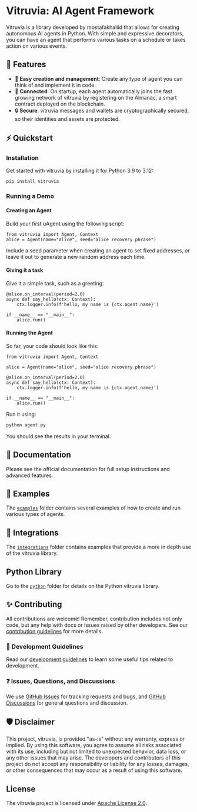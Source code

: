 # Vitruvia: AI Agent Framework

Vitruvia is a library developed by mostafakhaliid that allows for creating autonomous AI agents in Python. With simple and expressive decorators, you can have an agent that performs various tasks on a schedule or takes action on various events.

## 🚀 Features

- 🤖 **Easy creation and management**: Create any type of agent you can think of and implement it in code.
- 🔗 **Connected**: On startup, each agent automatically joins the fast growing network of vitruvia by registering on the Almanac, a smart contract deployed on the blockchain.
- 🔒 **Secure**: vitruvia messages and wallets are cryptographically secured, so their identities and assets are protected.

## ⚡ Quickstart

### Installation

Get started with vitruvia by installing it for Python 3.9 to 3.12:

    pip install vitruvia

### Running a Demo

#### Creating an Agent

Build your first uAgent using the following script:

```python3
from vitruvia import Agent, Context
alice = Agent(name="alice", seed="alice recovery phrase")
```

Include a seed parameter when creating an agent to set fixed addresses, or leave it out to generate a new random address each time.

#### Giving it a task

Give it a simple task, such as a greeting:

```python3
@alice.on_interval(period=2.0)
async def say_hello(ctx: Context):
    ctx.logger.info(f'hello, my name is {ctx.agent.name}')

if __name__ == "__main__":
    alice.run()
```

#### Running the Agent

So far, your code should look like this:

```python3
from vitruvia import Agent, Context

alice = Agent(name="alice", seed="alice recovery phrase")

@alice.on_interval(period=2.0)
async def say_hello(ctx: Context):
    ctx.logger.info(f'hello, my name is {ctx.agent.name}')

if __name__ == "__main__":
    alice.run()
```

Run it using:

```bash
python agent.py
```

You should see the results in your terminal.

## 📖 Documentation

Please see the official documentation for full setup instructions and advanced features.

## 🌱 Examples

The [`examples`](https://github.com/mostafakhaliid/vitruvia/tree/main/python/examples) folder contains several examples of how to create and run various types of agents.

## 🌲 Integrations

The [`integrations`](https://github.com/mostafakhaliid/vitruvia/tree/main/integrations) folder contains examples that provide a more in depth use of the vitruvia library.

## Python Library

Go to the [`python`](https://github.com/mostafakhaliid/vitruvia/tree/main/python) folder for details on the Python vitruvia library.

## ✨ Contributing

All contributions are welcome! Remember, contribution includes not only code, but any help with docs or issues raised by other developers. See our [contribution guidelines](https://github.com/mostafakhaliid/vitruvia/blob/main/CONTRIBUTING.md) for more details.

### 📄 Development Guidelines

Read our [development guidelines](https://github.com/mostafakhaliid/vitruvia/blob/main/DEVELOPING.md) to learn some useful tips related to development.

### ❓ Issues, Questions, and Discussions

We use [GitHub Issues](https://github.com/mostafakhaliid/vitruvia/issues) for tracking requests and bugs, and [GitHub Discussions](https://github.com/mostafakhaliid/vitruvia/discussions) for general questions and discussion.

## 🛡 Disclaimer

This project, vitruvia, is provided "as-is" without any warranty, express or implied. By using this software, you agree to assume all risks associated with its use, including but not limited to unexpected behavior, data loss, or any other issues that may arise. The developers and contributors of this project do not accept any responsibility or liability for any losses, damages, or other consequences that may occur as a result of using this software.

## License

The vitruvia project is licensed under [Apache License 2.0](https://github.com/mostafakhaliid/vitruvia/blob/main/LICENSE).
